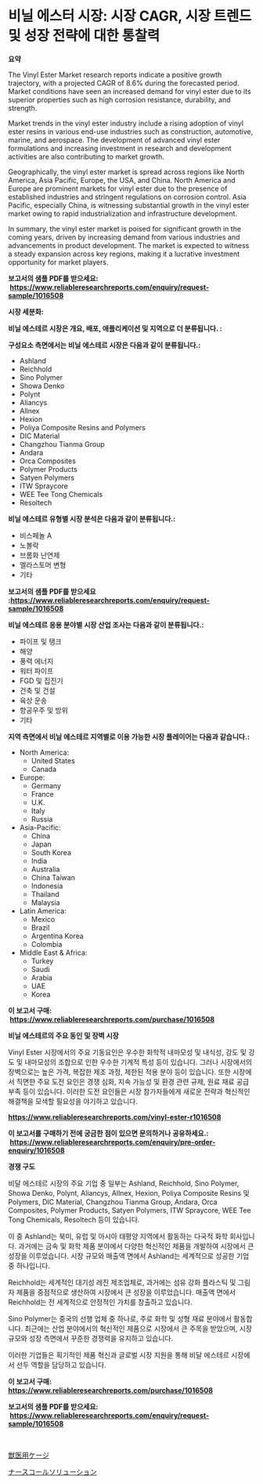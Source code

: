 <p><h1>비닐 에스터 시장: 시장 CAGR, 시장 트렌드 및 성장 전략에 대한 통찰력</h1></p><p><strong>요약</strong></p>
<p><p>The Vinyl Ester Market research reports indicate a positive growth trajectory, with a projected CAGR of 8.6% during the forecasted period. Market conditions have seen an increased demand for vinyl ester due to its superior properties such as high corrosion resistance, durability, and strength. </p><p>Market trends in the vinyl ester industry include a rising adoption of vinyl ester resins in various end-use industries such as construction, automotive, marine, and aerospace. The development of advanced vinyl ester formulations and increasing investment in research and development activities are also contributing to market growth.</p><p>Geographically, the vinyl ester market is spread across regions like North America, Asia Pacific, Europe, the USA, and China. North America and Europe are prominent markets for vinyl ester due to the presence of established industries and stringent regulations on corrosion control. Asia Pacific, especially China, is witnessing substantial growth in the vinyl ester market owing to rapid industrialization and infrastructure development.</p><p>In summary, the vinyl ester market is poised for significant growth in the coming years, driven by increasing demand from various industries and advancements in product development. The market is expected to witness a steady expansion across key regions, making it a lucrative investment opportunity for market players.</p></p>
<p><strong>보고서의 샘플 PDF를 받으세요: &nbsp;<a href="https://www.reliableresearchreports.com/enquiry/request-sample/1016508">https://www.reliableresearchreports.com/enquiry/request-sample/1016508</a></strong></p>
<p><strong>시장 세분화:</strong></p>
<p><strong> 비닐 에스테르 시장은 개요, 배포, 애플리케이션 및 지역으로 더 분류됩니다. :</strong></p>
<p><strong>구성요소 측면에서는 비닐 에스테르 시장은 다음과 같이 분류됩니다.:</strong></p>
<p><ul><li>Ashland</li><li>Reichhold</li><li>Sino Polymer</li><li>Showa Denko</li><li>Polynt</li><li>Aliancys</li><li>Allnex</li><li>Hexion</li><li>Poliya Composite Resins and Polymers</li><li>DIC Material</li><li>Changzhou Tianma Group</li><li>Andara</li><li>Orca Composites</li><li>Polymer Products</li><li>Satyen Polymers</li><li>ITW Spraycore</li><li>WEE Tee Tong Chemicals</li><li>Resoltech</li></ul></p>
<p><strong> 비닐 에스테르 유형별 시장 분석은 다음과 같이 분류됩니다.:</strong></p>
<p><ul><li>비스페놀 A</li><li>노볼락</li><li>브롬화 난연제</li><li>엘라스토머 변형</li><li>기타</li></ul></p>
<p><strong>보고서의 샘플 PDF를 받으세요 :<a href="https://www.reliableresearchreports.com/enquiry/request-sample/1016508">https://www.reliableresearchreports.com/enquiry/request-sample/1016508</a></strong></p>
<p><strong> 비닐 에스테르 응용 분야별 시장 산업 조사는 다음과 같이 분류됩니다.:</strong></p>
<p><ul><li>파이프 및 탱크</li><li>해양</li><li>풍력 에너지</li><li>워터 파이프</li><li>FGD 및 집진기</li><li>건축 및 건설</li><li>육상 운송</li><li>항공우주 및 방위</li><li>기타</li></ul></p>
<p><strong>지역 측면에서 비닐 에스테르 지역별로 이용 가능한 시장 플레이어는 다음과 같습니다.:</strong></p>
<p><ul>
    <li>
        North America:
        <ul>
            <li>United States</li>
            <li>Canada</li>
        </ul>
    </li>
    <li>
        Europe:
        <ul>
            <li>Germany</li>
            <li>France</li>
            <li>U.K.</li>
            <li>Italy</li>
            <li>Russia</li>
        </ul>
    </li>
    <li>
        Asia-Pacific:
        <ul>
            <li>China</li>
            <li>Japan</li>
            <li>South Korea</li>
            <li>India</li>
            <li>Australia</li>
            <li>China Taiwan</li>
            <li>Indonesia</li>
            <li>Thailand</li>
            <li>Malaysia</li>
        </ul>
    </li>
    <li>
        Latin America:
        <ul>
            <li>Mexico</li>
            <li>Brazil</li>
            <li>Argentina Korea</li>
            <li>Colombia</li>
        </ul>
    </li>
    <li>
        Middle East & Africa:
        <ul>
            <li>Turkey</li>
            <li>Saudi</li>
            <li>Arabia</li>
            <li>UAE</li>
            <li>Korea</li>
        </ul>
    </li>
    </ul></p>
<p><strong>이 보고서 구매: &nbsp;<a href="https://www.reliableresearchreports.com/purchase/1016508">https://www.reliableresearchreports.com/purchase/1016508</a></strong></p>
<p><strong>비닐 에스테르의 주요 동인 및 장벽 시장</strong></p>
<p><p>Vinyl Ester 시장에서의 주요 기동요인은 우수한 화학적 내마모성 및 내식성, 강도 및 강도 및 내마모성의 조합으로 인한 우수한 기계적 특성 등이 있습니다. 그러나 시장에서의 장벽으로는 높은 가격, 복잡한 제조 과정, 제한된 적용 분야 등이 있습니다. 또한 시장에서 직면한 주요 도전 요인은 경쟁 심화, 지속 가능성 및 환경 관련 규제, 원료 재료 공급 부족 등이 있습니다. 이러한 도전 요인들은 시장 참가자들에게 새로운 전략과 혁신적인 해결책을 모색할 필요성을 야기하고 있습니다.</p></p>
<p><strong><a href="https://www.reliableresearchreports.com/vinyl-ester-r1016508">https://www.reliableresearchreports.com/vinyl-ester-r1016508</a></strong></p>
<p><strong>이 보고서를 구매하기 전에 궁금한 점이 있으면 문의하거나 공유하세요.: &nbsp;<a href="https://www.reliableresearchreports.com/enquiry/pre-order-enquiry/1016508">https://www.reliableresearchreports.com/enquiry/pre-order-enquiry/1016508</a></strong></p>
<p><strong>경쟁 구도</strong></p>
<p><p>비달 에스테르 시장의 주요 기업 중 일부는 Ashland, Reichhold, Sino Polymer, Showa Denko, Polynt, Aliancys, Allnex, Hexion, Poliya Composite Resins 및 Polymers, DIC Material, Changzhou Tianma Group, Andara, Orca Composites, Polymer Products, Satyen Polymers, ITW Spraycore, WEE Tee Tong Chemicals, Resoltech 등이 있습니다.</p><p>이 중 Ashland는 북미, 유럽 및 아시아 태평양 지역에서 활동하는 다국적 화학 회사입니다. 과거에는 금속 및 화학 제품 분야에서 다양한 혁신적인 제품을 개발하여 시장에서 큰 성장을 이루었습니다. 시장 규모와 매출액 면에서 Ashland는 세계적으로 성공한 기업 중 하나입니다.</p><p>Reichhold는 세계적인 대기성 레진 제조업체로, 과거에는 섬유 강화 플라스틱 및 그림자 제품을 중점적으로 생산하여 시장에서 큰 성장을 이루었습니다. 매출액 면에서 Reichhold는 전 세계적으로 안정적인 가치를 창출하고 있습니다.</p><p>Sino Polymer는 중국의 선행 업체 중 하나로, 주로 화학 및 성형 재료 분야에서 활동합니다. 최근에는 산업 분야에서의 혁신적인 제품으로 시장에서 큰 주목을 받았으며, 시장 규모와 성장 측면에서 꾸준한 경쟁력을 유지하고 있습니다.</p><p>이러한 기업들은 획기적인 제품 혁신과 글로벌 시장 지원을 통해 비달 에스테르 시장에서 선두 역할을 담당하고 있습니다.</p></p>
<p><strong>이 보고서 구매: &nbsp; <a href="https://www.reliableresearchreports.com/purchase/1016508">https://www.reliableresearchreports.com/purchase/1016508</a></strong></p>
<p><strong>보고서의 샘플 PDF를 받으세요: &nbsp;<a href="https://www.reliableresearchreports.com/enquiry/request-sample/1016508">https://www.reliableresearchreports.com/enquiry/request-sample/1016508</a></strong><strong></strong></p>
<p>&nbsp;</p>
<p><p><a href="https://github.com/ppmazlotr77499/Market-Research-Report-List-1/blob/main/424453322625.md">獣医用ケージ</a></p><p><a href="https://medium.com/@elihomenick1943/%E3%83%8A%E3%83%BC%E3%82%B9%E3%82%B3%E3%83%BC%E3%83%AB%E3%82%BD%E3%83%AA%E3%83%A5%E3%83%BC%E3%82%B7%E3%83%A7%E3%83%B3%E3%82%BA%E5%B8%82%E5%A0%B4%E3%81%AE%E5%88%86%E6%9E%90-2024%E5%B9%B4%E3%81%8B%E3%82%892031%E5%B9%B4%E3%81%BE%E3%81%A7%E3%81%AE%E3%82%B0%E3%83%AD%E3%83%BC%E3%83%90%E3%83%AB%E7%94%A3%E6%A5%AD%E3%81%AE%E8%A6%8B%E9%80%9A%E3%81%97%E3%81%A8%E4%BA%88%E6%B8%AC-5c10c84bd8e2">ナースコールソリューション</a></p></p>